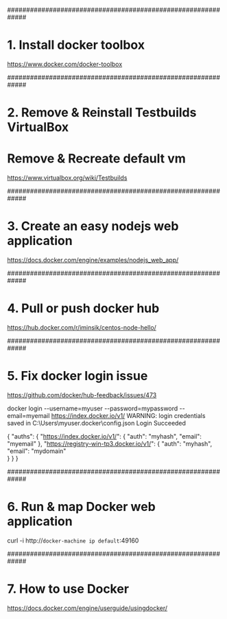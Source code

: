 #############################################################
# 1. Install docker toolbox
https://www.docker.com/docker-toolbox

#############################################################
# 2. Remove & Reinstall Testbuilds VirtualBox
#    Remove & Recreate default vm
https://www.virtualbox.org/wiki/Testbuilds

#############################################################
# 3. Create an easy nodejs web application
https://docs.docker.com/engine/examples/nodejs_web_app/

#############################################################
# 4. Pull or push docker hub
https://hub.docker.com/r/iminsik/centos-node-hello/

#############################################################
# 5. Fix docker login issue
https://github.com/docker/hub-feedback/issues/473

docker login --username=myuser --password=mypassword --email=myemail https://index.docker.io/v1/
WARNING: login credentials saved in C:\Users\myuser\.docker\config.json
Login Succeeded

{
    "auths": {
        "https://index.docker.io/v1/": {
            "auth": "myhash",
            "email": "myemail"
        },
        "https://registry-win-tp3.docker.io/v1/": {
            "auth": "myhash",
            "email": "mydomain"         
        }
    }
}

#############################################################
# 6. Run & map Docker web application
curl -i http://`docker-machine ip default`:49160

#############################################################
# 7. How to use Docker 
https://docs.docker.com/engine/userguide/usingdocker/
